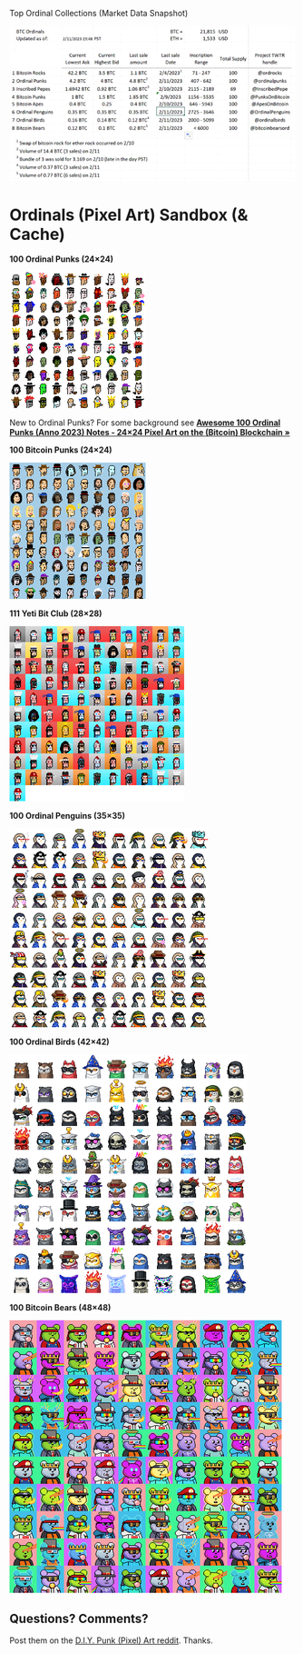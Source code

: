 
Top Ordinal Collections (Market Data Snapshot)

![](i/ordinals-market-data.png)




# Ordinals (Pixel Art) Sandbox (& Cache)



**100 Ordinal Punks (24×24)**

![](i/ordinalpunks.png)


New to Ordinal Punks? For some background see [**Awesome 100 Ordinal Punks (Anno 2023) Notes - 24×24 Pixel Art on the (Bitcoin) Blockchain »**](https://github.com/cryptopunksnotdead/cryptopunks/tree/master/awesome-ordinalpunks)



**100 Bitcoin Punks (24×24)**

![](i/bitcoinpunks.png)



**111 Yeti Bit Club (28×28)**

![](i/yetibitclub.png)


**100 Ordinal Penguins (35×35)**

![](i/ordinalpenguins.png)


**100 Ordinal Birds (42×42)**

![](i/ordinalbirds.png)



**100 Bitcoin Bears (48×48)**

![](i/bitcoinbears.png)




## Questions? Comments?

Post them on the [D.I.Y. Punk (Pixel) Art reddit](https://old.reddit.com/r/DIYPunkArt). Thanks.


